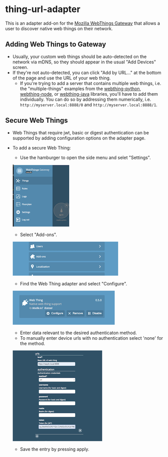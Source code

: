 # thing-url-adapter

This is an adapter add-on for the [Mozilla WebThings Gateway](https://github.com/mozilla-iot/gateway) that allows a user to discover native web things on their network.

## Adding Web Things to Gateway
* Usually, your custom web things should be auto-detected on the network via mDNS, so they should appear in the usual "Add Devices" screen.
* If they're not auto-detected, you can click "Add by URL..." at the bottom of the page and use the URL of your web thing.
    * If you're trying to add a server that contains multiple web things, i.e. the "multiple-things" examples from the [webthing-python](https://github.com/mozilla-iot/webthing-python), [webthing-node](https://github.com/mozilla-iot/webthing-node), or [webthing-java](https://github.com/mozilla-iot/webthing-java) libraries, you'll have to add them individually. You can do so by addressing them numerically, i.e. `http://myserver.local:8888/0` and `http://myserver.local:8888/1`.

## Secure Web Things
* Web Things that require jwt, basic or digest authentication can be supported by adding configuration options on the adapter page.
* To add a secure Web Thing:

    * Use the hamburger to open the side menu and selet "Settings".

    ![selet_settings.png](images/selet_settings.png)

    * Select "Add-ons".

    ![select_addons.png](images/select_addons.png)

    * Find the Web Thing adapter and select "Configure".

    ![select_configure.png](images/select_configure.png)

    * Enter data relevant to the desired authenticaton method.
    * To manually enter device urls with no authentication select 'none' for the method.

    ![enter_data.png](images/enter_data.png)

    * Save the entry by pressing apply.
